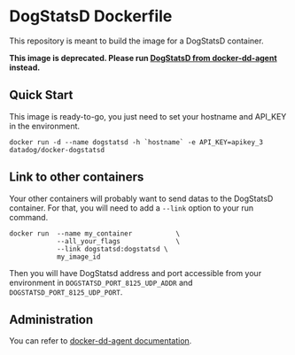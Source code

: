 # DogStatsD Dockerfile

This repository is meant to build the image for a DogStatsD container.

**This image is deprecated. Please run [DogStatsD from docker-dd-agent](https://github.com/DataDog/docker-dd-agent#standalone-dogstatsd) instead.**

## Quick Start

This image is ready-to-go, you just need to set your hostname and API_KEY in the environment.

```
docker run -d --name dogstatsd -h `hostname` -e API_KEY=apikey_3 datadog/docker-dogstatsd
```

## Link to other containers

Your other containers will probably want to send datas to the DogStatsD container. For that, you will need to add a `--link` option to your run command.

```
docker run  --name my_container           \
            --all_your_flags              \
            --link dogstatsd:dogstatsd \
            my_image_id
```

Then you will have DogStatsd address and port accessible from your environment in `DOGSTATSD_PORT_8125_UDP_ADDR` and `DOGSTATSD_PORT_8125_UDP_PORT`.


## Administration

You can refer to [docker-dd-agent documentation](https://github.com/DataDog/docker-dd-agent/).
